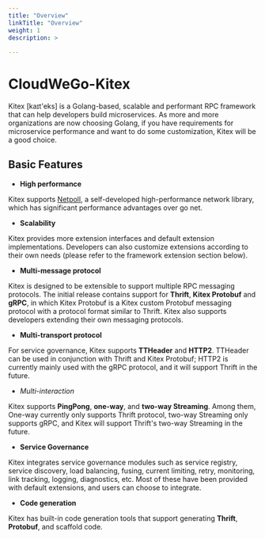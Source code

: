 ```yaml
---
title: "Overview"
linkTitle: "Overview"
weight: 1
description: >
  
---
```


# CloudWeGo-Kitex

Kitex [kaɪt'eks] is a Golang-based, scalable and performant RPC framework that can help developers build microservices. As more and more organizations are now choosing Golang, if you have requirements for microservice performance and want to do some customization, Kitex will be a good choice.

## Basic Features

- **High performance**

Kitex supports [Netpoll](https://github.com/cloudwego/netpoll), a self-developed high-performance network library, which has significant performance advantages over go net.

- **Scalability**

Kitex provides more extension interfaces and default extension implementations. Developers can also customize extensions according to their own needs (please refer to the framework extension section below).

- **Multi-message protocol**

Kitex is designed to be extensible to support multiple RPC messaging protocols. The initial release contains support for **Thrift**, **Kitex Protobuf** and **gRPC**, in which Kitex Protobuf is a Kitex custom Protobuf messaging protocol with a protocol format similar to Thrift. Kitex also supports developers extending their own messaging protocols.

- **Multi-transport protocol**

For service governance, Kitex supports **TTHeader** and **HTTP2**. TTHeader can be used in conjunction with Thrift and Kitex Protobuf; HTTP2 is currently mainly used with the gRPC protocol, and it will support Thrift in the future.

- *Multi-interaction*

Kitex supports **PingPong**, **one-way**, and **two-way Streaming**. Among them, One-way currently only supports Thrift protocol, two-way Streaming only supports gRPC, and Kitex will support Thrift's two-way Streaming in the future.

- **Service Governance**

Kitex integrates service governance modules such as service registry, service discovery, load balancing, fusing, current limiting, retry, monitoring, link tracking, logging, diagnostics, etc. Most of these have been provided with default extensions, and users can choose to integrate.

- **Code generation**

Kitex has built-in code generation tools that support generating **Thrift**, **Protobuf**, and scaffold code.

